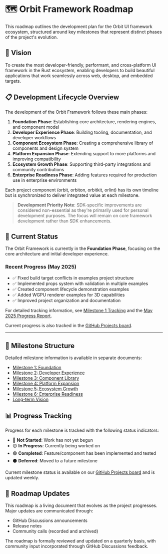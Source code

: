 # 🗺️ Orbit Framework Roadmap

This roadmap outlines the development plan for the Orbit UI framework ecosystem, structured around key milestones that represent distinct phases of the project's evolution.

## 🌟 Vision

To create the most developer-friendly, performant, and cross-platform UI framework in the Rust ecosystem, enabling developers to build beautiful applications that work seamlessly across web, desktop, and embedded targets.

## 📋 Development Lifecycle Overview

The development of the Orbit Framework follows these main phases:

1. **Foundation Phase**: Establishing core architecture, rendering engines, and component model
2. **Developer Experience Phase**: Building tooling, documentation, and developer workflows
3. **Component Ecosystem Phase**: Creating a comprehensive library of components and design system
4. **Platform Expansion Phase**: Extending support to more platforms and improving compatibility
5. **Ecosystem Growth Phase**: Supporting third-party integrations and community contributions
6. **Enterprise Readiness Phase**: Adding features required for production use in enterprise environments

Each project component (orbit, orbiton, orbitkit, orlint) has its own timeline but is synchronized to deliver integrated value at each milestone.

> **Development Priority Note**: SDK-specific improvements are considered non-essential as they're primarily used for personal development purposes. The focus will remain on core framework development rather than SDK enhancements.

## 🚀 Current Status

The Orbit Framework is currently in the **Foundation Phase**, focusing on the core architecture and initial developer experience.

### Recent Progress (May 2025)

- ✅ Fixed build target conflicts in examples project structure
- ✅ Implemented props system with validation in multiple examples
- ✅ Created component lifecycle demonstration examples
- ✅ Added WGPU renderer examples for 3D capabilities
- ✅ Improved project organization and documentation

For detailed tracking information, see [Milestone 1 Tracking](/docs/roadmap/tracking/milestone-1-tracking.md) and the [May 2025 Progress Report](/docs/progress-reports/may-2025-update.md).

Current progress is also tracked in the [GitHub Projects board](https://github.com/orbitrs/orbit/projects/1).

---

## 📅 Milestone Structure

Detailed milestone information is available in separate documents:

- [Milestone 1: Foundation](/docs/roadmap/milestone-1-foundation.md)
- [Milestone 2: Developer Experience](/docs/roadmap/milestone-2-developer-experience.md)
- [Milestone 3: Component Library](/docs/roadmap/milestone-3-component-library.md)
- [Milestone 4: Platform Expansion](/docs/roadmap/milestone-4-platform-expansion.md)
- [Milestone 5: Ecosystem Growth](/docs/roadmap/milestone-5-ecosystem-growth.md)
- [Milestone 6: Enterprise Readiness](/docs/roadmap/milestone-6-enterprise-readiness.md)
- [Long-term Vision](/docs/roadmap/long-term-vision.md)

## 📊 Progress Tracking

Progress for each milestone is tracked with the following status indicators:

- 🔴 **Not Started**: Work has not yet begun
- 🟡 **In Progress**: Currently being worked on 
- 🟢 **Completed**: Feature/component has been implemented and tested
- ⚫ **Deferred**: Moved to a future milestone

Current milestone status is available on our [GitHub Projects board](https://github.com/orbitrs/orbit/projects/1) and is updated weekly.

## 🔄 Roadmap Updates

This roadmap is a living document that evolves as the project progresses. Major updates are communicated through:

- GitHub Discussions announcements
- Release notes
- Community calls (recorded and archived)

The roadmap is formally reviewed and updated on a quarterly basis, with community input incorporated through GitHub Discussions feedback.
